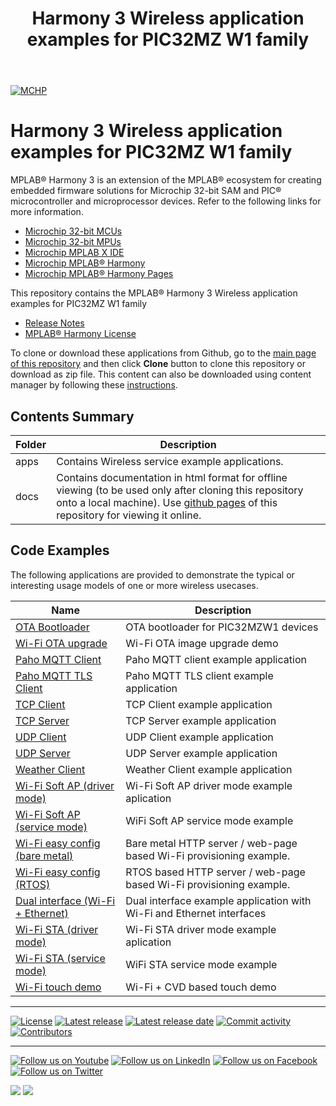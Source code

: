 ﻿---
title: Harmony 3 Wireless application examples for PIC32MZ W1 family
nav_order: 1
has_children: true
has_toc: false
---
[![MCHP](https://www.microchip.com/ResourcePackages/Microchip/assets/dist/images/logo.png)](https://www.microchip.com)

# Harmony 3 Wireless application examples for PIC32MZ W1 family

MPLAB® Harmony 3 is an extension of the MPLAB® ecosystem for creating embedded firmware solutions for Microchip 32-bit SAM and PIC® microcontroller and microprocessor devices.  Refer to the following links for more information.

- [Microchip 32-bit MCUs](https://www.microchip.com/design-centers/32-bit)
- [Microchip 32-bit MPUs](https://www.microchip.com/design-centers/32-bit-mpus)
- [Microchip MPLAB X IDE](https://www.microchip.com/mplab/mplab-x-ide)
- [Microchip MPLAB® Harmony](https://www.microchip.com/mplab/mplab-harmony)
- [Microchip MPLAB® Harmony Pages](https://microchip-mplab-harmony.github.io/)

This repository contains the MPLAB® Harmony 3 Wireless application examples for PIC32MZ W1 family

- [Release Notes](release_notes.md)
- [MPLAB® Harmony License](mplab_harmony_license.md)

To clone or download these applications from Github, go to the [main page of this repository](https://github.com/Microchip-MPLAB-Harmony/wireless_apps_pic32mzw1_wfi32e01) and then click **Clone** button to clone this repository or download as zip file.
This content can also be downloaded using content manager by following these [instructions](https://github.com/Microchip-MPLAB-Harmony/contentmanager/wiki).

## Contents Summary

| Folder     | Description                             |
| ---        | ---                                     |
| apps       | Contains Wireless service example applications. |
| docs       | Contains documentation in html format for offline viewing (to be used only after cloning this repository onto a local machine). Use [github pages](https://microchip-mplab-harmony.github.io/wireless_apps_pic32mzw1_wfi32e01/) of this repository for viewing it online. |


## Code Examples

The following applications are provided to demonstrate the typical or interesting usage models of one or more wireless usecases.

| Name | Description |
| ---- | ----------- |
|[OTA Bootloader](apps/ota_bootloader/readme.md)|OTA bootloader for PIC32MZW1 devices|
|[Wi-Fi OTA upgrade](apps/wifi_ota_app_upgrade/readme.md)|Wi-Fi OTA image upgrade demo|
|[Paho MQTT Client](apps/paho_mqtt_client/readme.md)|Paho MQTT client example application|
|[Paho MQTT TLS Client](apps/paho_mqtt_tls_client/readme.md)|Paho MQTT TLS client example application|
|[TCP Client](apps/tcp_client/readme.md)|TCP Client example application|
|[TCP Server](apps/tcp_server/readme.md)|TCP Server example application|
|[UDP Client](apps/udp_client/readme.md)|UDP Client example application|
|[UDP Server](apps/udp_server/readme.md)|UDP Server example application|
|[Weather Client](apps/weather_client/readme.md)|Weather Client example application|
|[Wi-Fi Soft AP (driver mode)](apps/wifi_ap/config_driver_readme.md)|Wi-Fi Soft AP driver mode example aplication|
|[Wi-Fi Soft AP (service mode)](apps/wifi_ap/readme.md)|WiFi Soft AP service mode example|
|[Wi-Fi easy config (bare metal)](apps/wifi_easy_config/readme.md)|Bare metal HTTP server / web-page based Wi-Fi provisioning example.|
|[Wi-Fi easy config (RTOS)](apps/wifi_easy_config/readme.md)|RTOS based HTTP server / web-page based Wi-Fi provisioning example.|
|[Dual interface (Wi-Fi + Ethernet)](apps/wifi_eth_dual_interface/readme.md)|Dual interface example application with Wi-Fi and Ethernet interfaces|
|[Wi-Fi STA (driver mode)](apps/wifi_sta/config_driver_readme.md)|Wi-Fi STA driver mode example aplication|
|[Wi-Fi STA (service mode)](apps/wifi_sta/readme.md)|WiFi STA service mode example|
|[Wi-Fi touch demo](apps/wifi_touch_demo/readme.md)|Wi-Fi + CVD based touch demo|



____

[![License](https://img.shields.io/badge/license-Harmony%20license-orange.svg)](https://github.com/Microchip-MPLAB-Harmony/wireless_apps_pic32mzw1_wfi32e01/blob/master/mplab_harmony_license.md)
[![Latest release](https://img.shields.io/github/release/Microchip-MPLAB-Harmony/wireless_apps_pic32mzw1_wfi32e01.svg)](https://github.com/Microchip-MPLAB-Harmony/wireless_apps_pic32mzw1_wfi32e01/releases/latest)
[![Latest release date](https://img.shields.io/github/release-date/Microchip-MPLAB-Harmony/wireless_apps_pic32mzw1_wfi32e01.svg)](https://github.com/Microchip-MPLAB-Harmony/wireless_apps_pic32mzw1_wfi32e01/releases/latest)
[![Commit activity](https://img.shields.io/github/commit-activity/y/Microchip-MPLAB-Harmony/wireless_apps_pic32mzw1_wfi32e01.svg)](https://github.com/Microchip-MPLAB-Harmony/wireless_apps_pic32mzw1_wfi32e01/graphs/commit-activity)
[![Contributors](https://img.shields.io/github/contributors-anon/Microchip-MPLAB-Harmony/wireless_apps_pic32mzw1_wfi32e01.svg)]()

____

[![Follow us on Youtube](https://img.shields.io/badge/Youtube-Follow%20us%20on%20Youtube-red.svg)](https://www.youtube.com/user/MicrochipTechnology)
[![Follow us on LinkedIn](https://img.shields.io/badge/LinkedIn-Follow%20us%20on%20LinkedIn-blue.svg)](https://www.linkedin.com/company/microchip-technology)
[![Follow us on Facebook](https://img.shields.io/badge/Facebook-Follow%20us%20on%20Facebook-blue.svg)](https://www.facebook.com/microchiptechnology/)
[![Follow us on Twitter](https://img.shields.io/twitter/follow/MicrochipTech.svg?style=social)](https://twitter.com/MicrochipTech)

[![](https://img.shields.io/github/stars/Microchip-MPLAB-Harmony/wireless_apps_pic32mzw1_wfi32e01.svg?style=social)]()
[![](https://img.shields.io/github/watchers/Microchip-MPLAB-Harmony/wireless_apps_pic32mzw1_wfi32e01.svg?style=social)]()